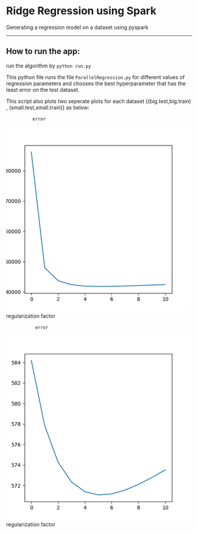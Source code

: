 # Ridge Regression using Spark
Generating a regression model on a dataset using pyspark

---

## How to run the app:
run the algorithm by `python run.py`   

This python file runs the file `ParallelRegression.py` for different values of regression parameters and chooses the best hyperparameter that has the least error on the test dataset.

This script also plots two seperate plots for each dataset {(big.test,big.train) , (small.test,small.train)} as below:  

              error  
![alt text](fig_big.png)  
               regularization factor  

               error   
![alt text](fig_small.png)   
              regularization factor 
